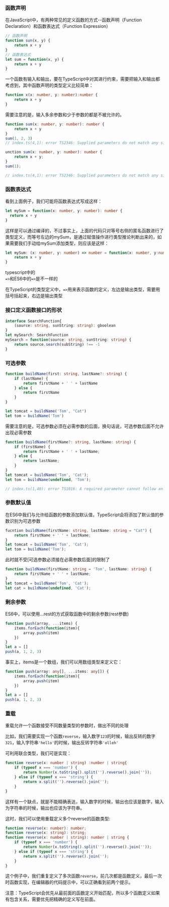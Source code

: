 ### 函数声明
在JavaScript中，有两种常见的定义函数的方式--函数声明（Function Declaration）和函数表达式（Function Expression）
```ts
// 函数声明
function sun(x, y) {
    return x + y
}
// 函数表达式
let sum = function(x, y) {
    return x + y
}
```
一个函数有输入和输出，要在TypeScript中对其进行约束，需要把输入和输出都考虑到，其中函数声明的类型定义比较简单：
```ts
function x(x: number, y: number):number {
    return x + y
}
```
需要注意的是，输入多余参数和少于参数的都是不被允许的。
```ts
function sum(x: number, y: number): number {
    return x + y
}
sum(1, 2, 3)
// index.ts(4,1): error TS2346: Supplied parameters do not match any signature of call target
```
```ts
unction sum(x: number, y: number): number {
    return x + y;
}
sum(1);

// index.ts(4,1): error TS2346: Supplied parameters do not match any signature of call target.
```

### 函数表达式
看到上面例子，我们可能将函数表达式写成这样：
```ts
let mySum = function(x: number, y: number): number {
  return x + y
}
```
这样是可以通过编译的，不过事实上，上面的代码只对等号右侧的匿名函数进行了类型定义，而等号左边的mySum，是通过赋值操作进行类型推论判断出来的，如果需要我们手动给mySum添加类型，则应该是这样：
```ts
let mySum: (x: number, y: number) => number = function(x: number, y:number):number {
    return x + y
}
```
typescript中的 <code> =></code>和ES6中的<code>=></code>是不一样的

在TypeScript的类型定义中，<code>=></code>用来表示函数的定义，左边是输出类型，需要用括号括起来，右边是输出类型

### 接口定义函数接口的形状
```ts
interface SearchFunction{
    (source: string, sunString: string): gboolean
}
let mySearch: SearchFunction
mySearch = function(source: string, sunString: string) {
    return source.search(subString) !== -1
}
```

### 可选参数
```ts
function buildName(first: string, lastName?: string) {
    if (lastName) {
        return firstName + ' ' + lastName
    } else {
        return firstName
    }
}

let tomcat = buildName('Tom', "Cat")
let tom = buildName('Tom')
```
需要注意的是，可选参数必须在必需参数的后面，换句话说，可选参数后面不允许出现必需参数
```ts
function buildName(firstName?: string, lastName: string) {
    if (firstName) {
        return firstName + ' ' + lastName;
    } else {
        return lastName;
    }
}
let tomcat = buildName('Tom', 'Cat');
let tom = buildName(undefined, 'Tom');

// index.ts(1,40): error TS1016: A required parameter cannot follow an optional parameter
```

### 参数默认值
在ES6中我们与允许给函数的参数添加默认值，TypeScript会将添加了默认值的参数识别为可选参数
```ts
fucntion buildName(firstName: string, lastName: string = "Cat") {
    return firstName + ' ' + lastName;
}
let tomcat = buildName('Tom', 'Cat');
let tom = buildName('Tom');
```
此时就不受[可选参数必须接在必需参数后面]的限制了
```ts
function buildName(firstName: string = 'Tom', lastName: string) {
    return firstName + ' ' + lastName;
}
let tomcat = buildName('Tom', 'Cat');
let cat = buildName(undefined, 'Cat');
```

### 剩余参数
ES6中，可以使用...rest的方式获取函数中的剩余参数(rest参数)
```ts
function push(array, ...items) {
    items.forEach(function(item){
        array.push(item)
    })
}
let a = []
push(a, 1, 2, 3)
``` 
事实上，items是一个数组，我们可以用数组类型来定义它：
```ts
function push(array: any[], ...items: any[]) {
    items.forEach(function(item){
        array.push(item)
    })
}
let a = []
push(a, 1, 2, 3)
```

### 重载
重载允许一个函数接受不同数量类型的参数时，做出不同的处理

比如，我们需要实现一个函数<code>reverse</code>，输入数字<code>123</code>的时候，输出反转的数字<code>321</code>，输入字符串<code>'hello'</code>的时候，输出反转字符串<code>'olleh'</code>

可利用联合类型，我们可是实现：
```ts
function reverse(x: number | string) :number | string{
    if (typeof x === 'number') {
        return Number(x.toString().split('').reverse().join(''));
    } else if (typeof x === 'string') {
        return x.split('').reverse().join('');
    }
}
```
这样有一个缺点，就是不能精确表达，输入数字的时候，输出也应该是数字，输入为字符串的时候，输出也应该为字符串。

这时，我们可以使用重载定义多个reverse的函数类型:
```ts
function reverse(x: number): number;
function reverse(x: string): string;
function reverse(x: number | string): number | string {
    if (typeof x === 'number') {
        return Number(x.toString().split('').reverse().join(''));
    } else if (typeof x === 'string') {
        return x.split('').reverse().join('');
    }
}
```
这个例子中，我们重复定义了多次函数<code>reverse</code>，前几次都是函数定义，最后一次时函数实现，在编辑器的代码提示中，可以正确看到前两个提示。

注意：TypeScript会优先从最前面的函数定义开始匹配，所以多个函数定义如果有包含关系，需要优先把精确的定义写在前面。
